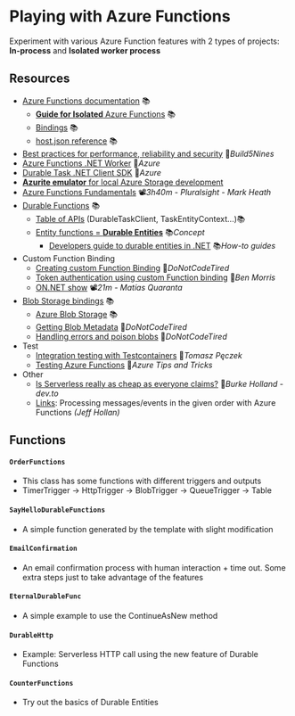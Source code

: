 # Playing with Azure Functions
Experiment with various Azure Function features with 2 types of projects: **In-process** and **Isolated worker process**

## Resources

- [Azure Functions documentation](https://learn.microsoft.com/en-us/azure/azure-functions/functions-overview) 📚
  - [**Guide for Isolated** Azure Functions](https://learn.microsoft.com/en-us/azure/azure-functions/dotnet-isolated-process-guide) 📚
  - [Bindings](https://learn.microsoft.com/en-us/azure/azure-functions/functions-triggers-bindings#supported-bindings) 📚
  - [host.json reference](https://docs.microsoft.com/en-us/azure/azure-functions/functions-host-json) 📚
- [Best practices for performance, reliability and security](https://build5nines.com/azure-functions-best-practices-for-performance-reliability-and-security) 📓*Build5Nines*
- [Azure Functions .NET Worker](https://github.com/Azure/azure-functions-dotnet-worker) 👤*Azure*
- [Durable Task .NET Client SDK](https://github.com/microsoft/durabletask-dotnet) 👤*Azure*
- [**Azurite emulator** for local Azure Storage development](https://learn.microsoft.com/en-us/azure/storage/common/storage-use-azurite)
- [Azure Functions Fundamentals](https://app.pluralsight.com/library/courses/azure-functions-fundamentals) 📽️*3h40m - Pluralsight - Mark Heath*
- [Durable Functions](https://learn.microsoft.com/en-ie/azure/azure-functions/durable/durable-functions-overview) 📚
  - [Table of APIs](https://learn.microsoft.com/en-us/azure/azure-functions/durable/durable-functions-dotnet-isolated-overview#public-api-changes) (DurableTaskClient, TaskEntityContext...)📚
  - [Entity functions = **Durable Entities**](https://docs.microsoft.com/en-us/azure/azure-functions/durable/durable-functions-entities) 📚*Concept*
    - [Developers guide to durable entities in .NET](https://docs.microsoft.com/en-us/azure/azure-functions/durable/durable-functions-dotnet-entities) 📚*How-to guides*
- Custom Function Binding
  - [Creating custom Function Binding](http://dontcodetired.com/blog/post/Creating-Custom-Azure-Functions-Bindings) 📓*DoNotCodeTired*
  - [Token authentication using custom Function binding](https://www.ben-morris.com/custom-token-authentication-in-azure-functions-using-bindings) 📓*Ben Morris*
  - [ON.NET show](https://youtu.be/vKrUn9qiUI8?t=60) 📽️*21m - Matías Quaranta*
- [Blob Storage bindings](https://docs.microsoft.com/en-us/azure/azure-functions/functions-bindings-storage-blob) 📚
  - [Azure Blob Storage](https://learn.microsoft.com/en-us/azure/storage/blobs/storage-blobs-introduction) 📚
  - [Getting Blob Metadata](http://dontcodetired.com/blog/post/Getting-Blob-Metadata-When-Using-Azure-Functions-Blob-Storage-Triggers) 📓*DoNotCodeTired*
  - [Handling errors and poison blobs](http://dontcodetired.com/blog/post/Handling-Errors-and-Poison-Blobs-in-Azure-Functions-With-Azure-Blob-Storage-Triggers) 📓*DoNotCodeTired*
- Test
  - [Integration testing with Testcontainers](https://www.tpeczek.com/2023/10/azure-functions-integration-testing.html) 📓*Tomasz Pęczek*
  - [Testing Azure Functions](https://microsoft.github.io/AzureTipsAndTricks/blog/tip196.html) 📓*Azure Tips and Tricks*
- Other
  - [Is Serverless really as cheap as everyone claims?](https://dev.to/azure/is-serverless-really-as-cheap-as-everyone-claims-4i9n) 📓*Burke Holland - dev.to*
  - [Links](https://github.com/19balazs86/AzureServiceBus): Processing messages/events in the given order with Azure Functions *(Jeff Hollan)*

## Functions

#### `OrderFunctions`

- This class has some functions with different triggers and outputs
- TimerTrigger -> HttpTrigger -> BlobTrigger -> QueueTrigger -> Table

#### `SayHelloDurableFunctions`

- A simple function generated by the template with slight modification

#### `EmailConfirmation`

- An email confirmation process with human interaction + time out. Some extra steps just to take advantage of the features

#### `EternalDurableFunc`

- A simple example to use the ContinueAsNew method

#### `DurableHttp`

- Example: Serverless HTTP call using the new feature of Durable Functions

#### `CounterFunctions`

- Try out the basics of Durable Entities
